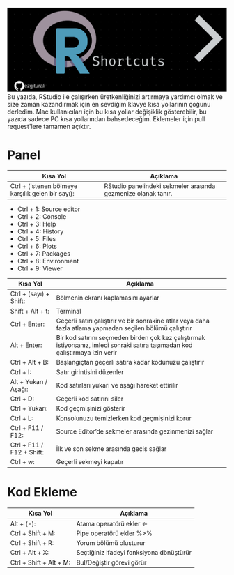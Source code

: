 ![](pack.png)
Bu yazıda, RStudio ile çalışırken üretkenliğinizi artırmaya yardımcı olmak ve size zaman kazandırmak için en sevdiğim klavye kısa yollarının çoğunu derledim. Mac kullanıcıları için bu kısa yollar değişiklik gösterebilir, bu yazıda sadece PC kısa yollarından bahsedeceğim. Eklemeler için pull request'lere tamamen açıktır. 
# Panel
| Kısa Yol | Açıklama |
| ------ | ------ |
| Ctrl + (istenen bölmeye karşılık gelen bir sayı): | RStudio panelindeki sekmeler arasında gezmenize olanak tanır. |
 
- 	Ctrl + 1: Source editor 
-	Ctrl + 2: Console
-	Ctrl + 3: Help
-	Ctrl + 4: History
-	Ctrl + 5: Files
-	Ctrl + 6: Plots
-	Ctrl + 7: Packages
-	Ctrl + 8: Environment
-	Ctrl + 9: Viewer


| Kısa Yol | Açıklama |
| ------ | ------ |
| Ctrl + (sayı) + Shift:  | Bölmenin ekranı kaplamasını ayarlar |
| Shift + Alt + t: | Terminal |
| Ctrl + Enter: | Geçerli satırı çalıştırır ve bir sonrakine atlar veya daha fazla atlama yapmadan seçilen bölümü çalıştırır |
| Alt + Enter: | Bir kod satırını seçmeden birden çok kez çalıştırmak istiyorsanız, imleci sonraki satıra taşımadan kod çalıştırmaya izin verir |
| Ctrl + Alt + B:  | Başlangıçtan geçerli satıra kadar kodunuzu çalıştırır |
| Ctrl + I:  | Satır girintisini düzenler |
| Alt + Yukarı / Aşağı: | Kod satırları yukarı ve aşağı hareket ettirilir |
| Ctrl + D: | Geçerli kod satırını siler |
| Ctrl + Yukarı: | Kod geçmişinizi gösterir |
| Ctrl + L: | Konsolunuzu temizlerken kod geçmişinizi korur|
| Ctrl + F11 / F12: | Source Editor’de sekmeler arasında gezinmenizi sağlar |
| Ctrl + F11 / F12 + Shift: |  İlk ve son sekme arasında geçiş sağlar |
| Ctrl + w: | Geçerli sekmeyi kapatır |
# Kod Ekleme
| Kısa Yol | Açıklama |
| ------ | ------ |
| Alt + (-): | Atama operatörü ekler <- |
| Ctrl + Shift + M:  | Pipe operatörü ekler %>% |
| Ctrl + Shift + R:  | Yorum bölümü oluşturur |
| Ctrl + Alt + X:  | Seçtiğiniz ifadeyi fonksiyona dönüştürür |
| Ctrl + Shift + Alt + M: | Bul/Değiştir görevi görür |
